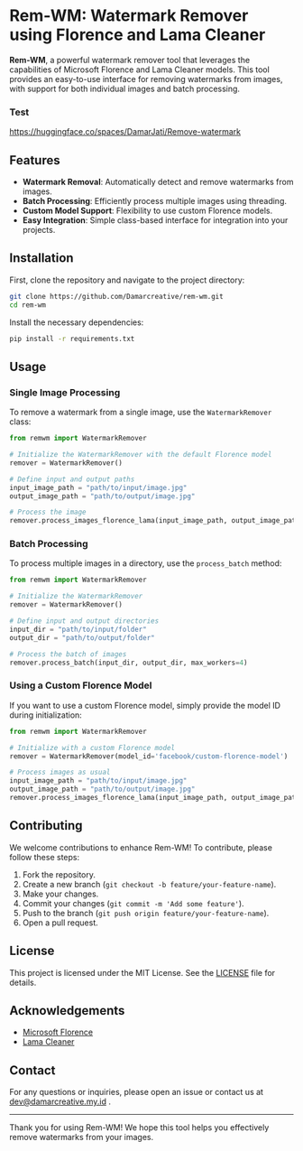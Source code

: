 # Rem-WM: Watermark Remover using Florence and Lama Cleaner

**Rem-WM**, a powerful watermark remover tool that leverages the capabilities of Microsoft Florence and Lama Cleaner models. This tool provides an easy-to-use interface for removing watermarks from images, with support for both individual images and batch processing.

### Test
https://huggingface.co/spaces/DamarJati/Remove-watermark

## Features

- **Watermark Removal**: Automatically detect and remove watermarks from images.
- **Batch Processing**: Efficiently process multiple images using threading.
- **Custom Model Support**: Flexibility to use custom Florence models.
- **Easy Integration**: Simple class-based interface for integration into your projects.

## Installation

First, clone the repository and navigate to the project directory:

```bash
git clone https://github.com/Damarcreative/rem-wm.git
cd rem-wm
```

Install the necessary dependencies:

```bash
pip install -r requirements.txt
```

## Usage

### Single Image Processing

To remove a watermark from a single image, use the `WatermarkRemover` class:

```python
from remwm import WatermarkRemover

# Initialize the WatermarkRemover with the default Florence model
remover = WatermarkRemover()

# Define input and output paths
input_image_path = "path/to/input/image.jpg"
output_image_path = "path/to/output/image.jpg"

# Process the image
remover.process_images_florence_lama(input_image_path, output_image_path)
```

### Batch Processing

To process multiple images in a directory, use the `process_batch` method:

```python
from remwm import WatermarkRemover

# Initialize the WatermarkRemover
remover = WatermarkRemover()

# Define input and output directories
input_dir = "path/to/input/folder"
output_dir = "path/to/output/folder"

# Process the batch of images
remover.process_batch(input_dir, output_dir, max_workers=4)
```

### Using a Custom Florence Model

If you want to use a custom Florence model, simply provide the model ID during initialization:

```python
from remwm import WatermarkRemover

# Initialize with a custom Florence model
remover = WatermarkRemover(model_id='facebook/custom-florence-model')

# Process images as usual
input_image_path = "path/to/input/image.jpg"
output_image_path = "path/to/output/image.jpg"
remover.process_images_florence_lama(input_image_path, output_image_path)
```

## Contributing

We welcome contributions to enhance Rem-WM! To contribute, please follow these steps:

1. Fork the repository.
2. Create a new branch (`git checkout -b feature/your-feature-name`).
3. Make your changes.
4. Commit your changes (`git commit -m 'Add some feature'`).
5. Push to the branch (`git push origin feature/your-feature-name`).
6. Open a pull request.

## License

This project is licensed under the MIT License. See the [LICENSE](LICENSE) file for details.

## Acknowledgements

- [Microsoft Florence](https://huggingface.co/microsoft/Florence-2-large)
- [Lama Cleaner](https://github.com/Sanster/IOPaint)

## Contact

For any questions or inquiries, please open an issue or contact us at
dev@damarcreative.my.id .

---

Thank you for using Rem-WM! We hope this tool helps you effectively remove watermarks from your images.
